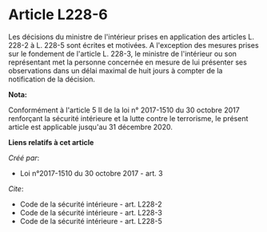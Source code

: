 # Article L228-6

Les décisions du ministre de l'intérieur prises en application des articles L. 228-2 à L. 228-5 sont écrites et motivées. A
l'exception des mesures prises sur le fondement de l'article L. 228-3, le ministre de l'intérieur ou son représentant met la
personne concernée en mesure de lui présenter ses observations dans un délai maximal de huit jours à compter de la
notification de la décision.

**Nota:**

Conformément à l'article 5 II de la loi n° 2017-1510 du 30 octobre 2017 renforçant la sécurité intérieure et la lutte contre
le terrorisme, le présent article est applicable jusqu'au 31 décembre 2020.

**Liens relatifs à cet article**

_Créé par_:

  - Loi n°2017-1510 du 30 octobre 2017 - art. 3

_Cite_:

  - Code de la sécurité intérieure - art. L228-2
  - Code de la sécurité intérieure - art. L228-3
  - Code de la sécurité intérieure - art. L228-5
